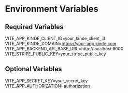# Environment Variables
## Required Variables
VITE_APP_KINDE_CLIENT_ID=your_kinde_client_id
VITE_APP_KINDE_DOMAIN=https://your-app.kinde.com
VITE_APP_BACKEND_API_BASE_URL=http://localhost:8000
VITE_STRIPE_PUBLIC_KEY=your_stripe_public_key

## Optional Variables
VITE_APP_SECRET_KEY=your_secret_key
VITE_APP_AUTHORIZATION=authorization